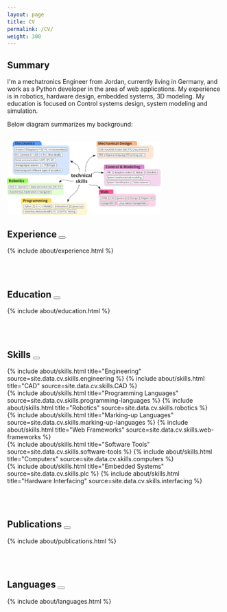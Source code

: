 ```yaml
---
layout: page
title: CV
permalink: /CV/
weight: 300
---
```


<h2><strong> <i class="far fa-address-card"></i> Summary </strong></h2> 


I'm a mechatronics Engineer from Jordan, currently living in Germany, and work as a Python developer in the area of web applications. My experience is in robotics, hardware design, embedded systems, 3D modeling. My education is focused on Control systems design, system modeling and simulation. 

Below diagram summarizes my  background:

<br> 

<img src="/assets/images/summary.png" alt="Skills summary" style="zoom:35%;" />

<br>

<h2><strong> <i class="fas fa-briefcase"></i> Experience</strong>
<button class="btn btn-outline-dark" type="button" data-toggle="collapse" data-target="#experience-section" aria-expanded="false" aria-controls="experience-section">
    <i class="fas fa-chevron-circle-down"></i>
</button>
</h2>   
<div class="collapse" id="experience-section">
<div class="row">
{% include about/experience.html %}
</div>
<br>
<br>
<br>
</div>


<h2><strong> <i class="fas fa-graduation-cap"></i> Education</strong>
<button class="btn btn-outline-dark" type="button" data-toggle="collapse" data-target="#education-section" aria-expanded="false" aria-controls="education-section">
    <i class="fas fa-chevron-circle-down"></i>
</button>
</h2>  
<div class="collapse" id="education-section">
<div class="row">
{% include about/education.html %}
</div>
<br>
<br>
<br>
</div>



<h2><strong> <i class="fas fa-drafting-compass"></i> Skills</strong>
<button class="btn btn-outline-dark" type="button" data-toggle="collapse" data-target="#skills-section" aria-expanded="false" aria-controls="skills-section">
    <i class="fas fa-chevron-circle-down"></i>
</button>
</h2>  
<div class="collapse" id="skills-section">
<div class="row">
{% include about/skills.html title="Engineering" source=site.data.cv.skills.engineering %}
{% include about/skills.html title="CAD" source=site.data.cv.skills.CAD %}
</div>
<div class="row">
{% include about/skills.html title="Programming Languages" source=site.data.cv.skills.programming-languages %}
{% include about/skills.html title="Robotics" source=site.data.cv.skills.robotics %}
</div>

<div class="row">
{% include about/skills.html title="Marking-up Languages" source=site.data.cv.skills.marking-up-languages %}
{% include about/skills.html title="Web Frameworks" source=site.data.cv.skills.web-frameworks %}
</div>

<div class="row">
{% include about/skills.html title="Software Tools" source=site.data.cv.skills.software-tools %}
{% include about/skills.html title="Computers" source=site.data.cv.skills.computers %}
</div>

<div class="row">
{% include about/skills.html title="Embedded Systems" source=site.data.cv.skills.plc %}
{% include about/skills.html title="Hardware Interfacing" source=site.data.cv.skills.interfacing %}
</div>
<br>
<br>
<br>
</div>


<h2><strong> <i class="fas fa-edit"></i> Publications</strong>
<button class="btn btn-outline-dark" type="button" data-toggle="collapse" data-target="#publications-section" aria-expanded="false" aria-controls="publications-section">
    <i class="fas fa-chevron-circle-down"></i>
</button>
</h2>  
<div class="collapse" id="publications-section">
<div class="row">
{% include about/publications.html %}
</div>
<br>
<br>
<br>
</div>


<h2><strong>  <i class="fas fa-language"></i> Languages</strong>
<button class="btn btn-outline-dark" type="button" data-toggle="collapse" data-target="#languages-section" aria-expanded="false" aria-controls="languages-section">
    <i class="fas fa-chevron-circle-down"></i>
</button>
</h2>  
<div class="collapse" id="languages-section">
<div class="row">
{% include about/languages.html %}
</div>
<br>
<br>
<br>
</div>